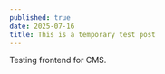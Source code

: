 ```yaml
---
published: true
date: 2025-07-16
title: This is a temporary test post
---
```

Testing frontend for CMS.